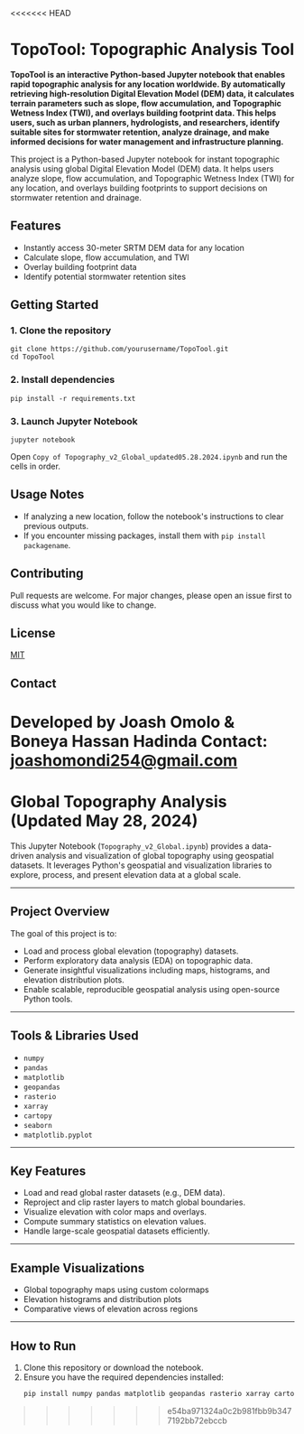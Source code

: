 <<<<<<< HEAD
# TopoTool: Topographic Analysis Tool

**TopoTool is an interactive Python-based Jupyter notebook that enables rapid topographic analysis for any location worldwide. By automatically retrieving high-resolution Digital Elevation Model (DEM) data, it calculates terrain parameters such as slope, flow accumulation, and Topographic Wetness Index (TWI), and overlays building footprint data. This helps users, such as urban planners, hydrologists, and researchers, identify suitable sites for stormwater retention, analyze drainage, and make informed decisions for water management and infrastructure planning.**

This project is a Python-based Jupyter notebook for instant topographic analysis using global Digital Elevation Model (DEM) data. It helps users analyze slope, flow accumulation, and Topographic Wetness Index (TWI) for any location, and overlays building footprints to support decisions on stormwater retention and drainage.

## Features
- Instantly access 30-meter SRTM DEM data for any location
- Calculate slope, flow accumulation, and TWI
- Overlay building footprint data
- Identify potential stormwater retention sites

## Getting Started

### 1. Clone the repository
```
git clone https://github.com/yourusername/TopoTool.git
cd TopoTool
```

### 2. Install dependencies
```
pip install -r requirements.txt
```

### 3. Launch Jupyter Notebook
```
jupyter notebook
```
Open `Copy of Topography_v2_Global_updated05.28.2024.ipynb` and run the cells in order.

## Usage Notes
- If analyzing a new location, follow the notebook's instructions to clear previous outputs.
- If you encounter missing packages, install them with `pip install packagename`.

## Contributing
Pull requests are welcome. For major changes, please open an issue first to discuss what you would like to change.

## License
[MIT](LICENSE)

## Contact
Developed by Joash Omolo & Boneya Hassan Hadinda
Contact: joashomondi254@gmail.com
=======
# Global Topography Analysis (Updated May 28, 2024)

This Jupyter Notebook (`Topography_v2_Global.ipynb`) provides a data-driven analysis and visualization of global topography using geospatial datasets. It leverages Python's geospatial and visualization libraries to explore, process, and present elevation data at a global scale.

---

##  Project Overview

The goal of this project is to:
- Load and process global elevation (topography) datasets.
- Perform exploratory data analysis (EDA) on topographic data.
- Generate insightful visualizations including maps, histograms, and elevation distribution plots.
- Enable scalable, reproducible geospatial analysis using open-source Python tools.

---

##  Tools & Libraries Used

- `numpy`
- `pandas`
- `matplotlib`
- `geopandas`
- `rasterio`
- `xarray`
- `cartopy`
- `seaborn`
- `matplotlib.pyplot`

---

## Key Features

- Load and read global raster datasets (e.g., DEM data).
- Reproject and clip raster layers to match global boundaries.
- Visualize elevation with color maps and overlays.
- Compute summary statistics on elevation values.
- Handle large-scale geospatial datasets efficiently.

---

## Example Visualizations

- Global topography maps using custom colormaps
- Elevation histograms and distribution plots
- Comparative views of elevation across regions

---

## How to Run

1. Clone this repository or download the notebook.
2. Ensure you have the required dependencies installed:
   ```bash
   pip install numpy pandas matplotlib geopandas rasterio xarray cartopy seaborn
>>>>>>> e54ba971324a0c2b981fbb9b3477192bb72ebccb

